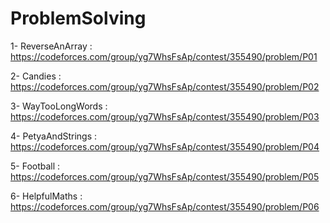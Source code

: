 # ProblemSolving

1- ReverseAnArray : https://codeforces.com/group/yg7WhsFsAp/contest/355490/problem/P01

2- Candies : https://codeforces.com/group/yg7WhsFsAp/contest/355490/problem/P02

3- WayTooLongWords : https://codeforces.com/group/yg7WhsFsAp/contest/355490/problem/P03

4- PetyaAndStrings : https://codeforces.com/group/yg7WhsFsAp/contest/355490/problem/P04

5- Football : https://codeforces.com/group/yg7WhsFsAp/contest/355490/problem/P05

6- HelpfulMaths : https://codeforces.com/group/yg7WhsFsAp/contest/355490/problem/P06
